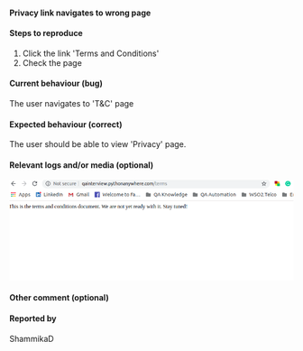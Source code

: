 <!-- 
This is the bug identifications during the testing of simple application to determine the factorial of a number.
http://qainterview.pythonanywhere.com/
-->
#### Privacy link navigates to wrong page


#### Steps to reproduce 
1. Click the link 'Terms and Conditions'
2. Check the page


#### Current behaviour (bug)
The user navigates to 'T&C' page


#### Expected behaviour (correct)
The user should be able to view 'Privacy' page.


#### Relevant logs and/or media (optional)
![ScreenShot](https://github.com/ShammikaDahanayaka/factorial-Test/blob/master/Bug_screenshots/TNdC.png)

#### Other comment (optional)



#### Reported by
ShammikaD

